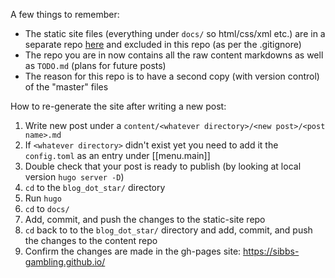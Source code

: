 A few things to remember:
  - The static site files (everything under ``docs/`` so html/css/xml etc.) are in a separate repo [here](https://github.com/sibbs-gambling/sibbs-gambling.github.io) and excluded in this repo (as per the .gitignore)
  - The repo you are in now contains all the raw content markdowns as well as ``TODO.md`` (plans for future posts)
  - The reason for this repo is to have a second copy (with version control) of the "master" files


How to re-generate the site after writing a new post:
  1. Write new post under a ``content/<whatever directory>/<new post>/<post name>.md``
  2. If ``<whatever directory>`` didn't exist yet you need to add it the ``config.toml`` as an entry under [[menu.main]]
  3. Double check that your post is ready to publish (by looking at local version ``hugo server -D``)
  4. ``cd`` to the ``blog_dot_star/`` directory
  5. Run ``hugo``
  6. ``cd`` to ``docs/``
  7. Add, commit, and push the changes to the static-site repo
  8. ``cd`` back to to the ``blog_dot_star/`` directory and add, commit, and push the changes to the content repo
  9. Confirm the changes are made in the gh-pages site: https://sibbs-gambling.github.io/
